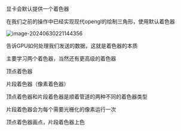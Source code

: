 显卡会默认提供一个着色器

在我们之前的操作中已经实现现代opengl的绘制三角形，使用默认着色器

![image-20240630221144356](C:\Users\Re11a\Desktop\c++资料\ChernoOpenGL-master\notes\assets\image-20240630221144356.png)

告诉GPU如何处理我们发送的数据，这就是着色器的本质

主要学习两个着色器，当然还有更高级的着色器

顶点着色器

片段着色器（像素着色器）

顶点着色器和片段着色器是顺着管道的两种不同的着色器类型



片段着色器会为每个需要光栅化的像素运行一次



顶点着色器画点，片段着色器上色

